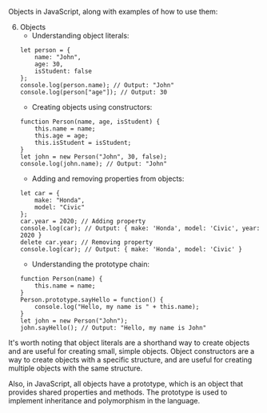 <div class="markdown prose w-full break-words dark:prose-invert dark"><p>Objects in JavaScript, along with examples of how to use them:</p><ol start="6"><li>Objects<ul><li>Understanding object literals:</li></ul><pre><div class="bg-black mb-4 rounded-md"><div class="p-4 overflow-y-auto"><code class="!whitespace-pre-wrap hljs language-javascript"><span class="hljs-keyword">let</span> person = {
    <span class="hljs-attr">name</span>: <span class="hljs-string">"John"</span>,
    <span class="hljs-attr">age</span>: <span class="hljs-number">30</span>,
    <span class="hljs-attr">isStudent</span>: <span class="hljs-literal">false</span>
};
<span class="hljs-variable language_">console</span>.<span class="hljs-title function_">log</span>(person.<span class="hljs-property">name</span>); <span class="hljs-comment">// Output: "John"</span>
<span class="hljs-variable language_">console</span>.<span class="hljs-title function_">log</span>(person[<span class="hljs-string">"age"</span>]); <span class="hljs-comment">// Output: 30</span>
</code></div></div></pre><ul><li>Creating objects using constructors:</li></ul><pre><div class="bg-black mb-4 rounded-md"><div class="p-4 overflow-y-auto"><code class="!whitespace-pre-wrap hljs language-javascript"><span class="hljs-keyword">function</span> <span class="hljs-title function_">Person</span>(<span class="hljs-params">name, age, isStudent</span>) {
    <span class="hljs-variable language_">this</span>.<span class="hljs-property">name</span> = name;
    <span class="hljs-variable language_">this</span>.<span class="hljs-property">age</span> = age;
    <span class="hljs-variable language_">this</span>.<span class="hljs-property">isStudent</span> = isStudent;
}
<span class="hljs-keyword">let</span> john = <span class="hljs-keyword">new</span> <span class="hljs-title class_">Person</span>(<span class="hljs-string">"John"</span>, <span class="hljs-number">30</span>, <span class="hljs-literal">false</span>);
<span class="hljs-variable language_">console</span>.<span class="hljs-title function_">log</span>(john.<span class="hljs-property">name</span>); <span class="hljs-comment">// Output: "John"</span>
</code></div></div></pre><ul><li>Adding and removing properties from objects:</li></ul><pre><div class="bg-black mb-4 rounded-md"><div class="p-4 overflow-y-auto"><code class="!whitespace-pre-wrap hljs language-css">let car = {
    make: <span class="hljs-string">"Honda"</span>,
    model: <span class="hljs-string">"Civic"</span>
};
car<span class="hljs-selector-class">.year</span> = <span class="hljs-number">2020</span>; // Adding property
console<span class="hljs-selector-class">.log</span>(car); // Output: { make: <span class="hljs-string">'Honda'</span>, model: <span class="hljs-string">'Civic'</span>, year: <span class="hljs-number">2020</span> }
delete car<span class="hljs-selector-class">.year</span>; // Removing property
console<span class="hljs-selector-class">.log</span>(car); // Output: { make: <span class="hljs-string">'Honda'</span>, model: <span class="hljs-string">'Civic'</span> }
</code></div></div></pre><ul><li>Understanding the prototype chain:</li></ul><pre><div class="bg-black mb-4 rounded-md"><div class="p-4 overflow-y-auto"><code class="!whitespace-pre-wrap hljs language-javascript"><span class="hljs-keyword">function</span> <span class="hljs-title function_">Person</span>(<span class="hljs-params">name</span>) {
    <span class="hljs-variable language_">this</span>.<span class="hljs-property">name</span> = name;
}
<span class="hljs-title class_">Person</span>.<span class="hljs-property"><span class="hljs-keyword">prototype</span></span>.<span class="hljs-property">sayHello</span> = <span class="hljs-keyword">function</span>(<span class="hljs-params"></span>) {
    <span class="hljs-variable language_">console</span>.<span class="hljs-title function_">log</span>(<span class="hljs-string">"Hello, my name is "</span> + <span class="hljs-variable language_">this</span>.<span class="hljs-property">name</span>);
}
<span class="hljs-keyword">let</span> john = <span class="hljs-keyword">new</span> <span class="hljs-title class_">Person</span>(<span class="hljs-string">"John"</span>);
john.<span class="hljs-title function_">sayHello</span>(); <span class="hljs-comment">// Output: "Hello, my name is John"</span>
</code></div></div></pre></li></ol><p>It's worth noting that object literals are a shorthand way to create objects and are useful for creating small, simple objects.
Object constructors are a way to create objects with a specific structure, and are useful for creating multiple objects with the same structure.</p><p>Also, in JavaScript, all objects have a prototype, which is an object that provides shared properties and methods. The prototype is used to implement inheritance and polymorphism in the language.</p></div>
